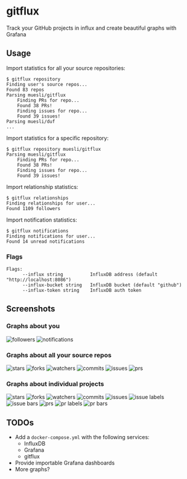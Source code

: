 # gitflux

Track your GitHub projects in influx and create beautiful graphs with Grafana

## Usage

Import statistics for all your source repositories:

```
$ gitflux repository
Finding user's source repos...
Found 83 repos
Parsing muesli/gitflux
    Finding PRs for repo...
    Found 38 PRs!
    Finding issues for repo...
    Found 39 issues!
Parsing muesli/duf
...
```

Import statistics for a specific repository:

```
$ gitflux repository muesli/gitflux
Parsing muesli/gitflux
    Finding PRs for repo...
    Found 38 PRs!
    Finding issues for repo...
    Found 39 issues!
```

Import relationship statistics:

```
$ gitflux relationships
Finding relationships for user...
Found 1109 followers
```

Import notification statistics:

```
$ gitflux notifications
Finding notifications for user...
Found 14 unread notifications
```

### Flags

```
Flags:
      --influx string          InfluxDB address (default "http://localhost:8086")
      --influx-bucket string   InfluxDB bucket (default "github")
      --influx-token string    InfluxDB auth token
```

## Screenshots

### Graphs about you

![followers](/screenshots/user_followers.png)
![notifications](/screenshots/user_notifications.png)

### Graphs about all your source repos

![stars](/screenshots/repo_stars.png)
![forks](/screenshots/repo_forks.png)
![watchers](/screenshots/repo_watchers.png)
![commits](/screenshots/repo_commits.png)
![issues](/screenshots/repo_issues.png)
![prs](/screenshots/repo_prs.png)

### Graphs about individual projects

![stars](/screenshots/project_stars.png)
![forks](/screenshots/project_forks.png)
![watchers](/screenshots/project_watchers.png)
![commits](/screenshots/project_commits.png)
![issues](/screenshots/project_issues.png)
![issue labels](/screenshots/project_issues_labels.png)
![issue bars](/screenshots/project_issues_labels_bars.png)
![prs](/screenshots/project_prs.png)
![pr labels](/screenshots/project_prs_labels.png)
![pr bars](/screenshots/project_prs_labels_bars.png)

## TODOs

- Add a `docker-compose.yml` with the following services:
  - InfluxDB
  - Grafana
  - gitflux
- Provide importable Grafana dashboards
- More graphs?

